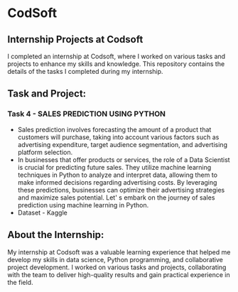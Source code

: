 # CodSoft

## Internship Projects at Codsoft

I completed an internship at Codsoft, where I worked on various tasks and projects to enhance my skills and knowledge. This repository contains the details of the tasks I completed during my internship.

## Task and Project:

### Task 4 - SALES PREDICTION USING PYTHON
- Sales prediction involves forecasting the amount of a product that customers will purchase, taking into account various factors such as advertising expenditure, target audience segmentation, and advertising platform selection.
- In businesses that offer products or services, the role of a Data Scientist is crucial for predicting future sales. They utilize machine learning techniques in Python to analyze and interpret data, allowing them to make informed decisions regarding advertising costs. By leveraging these predictions, businesses can optimize their advertising strategies and maximize sales potential. Let' s embark on the journey of sales prediction using machine learning in Python.
- Dataset - Kaggle

## About the Internship:

My internship at Codsoft was a valuable learning experience that helped me develop my skills in data science, Python programming, and collaborative project development. I worked on various tasks and projects, collaborating with the team to deliver high-quality results and gain practical experience in the field.


